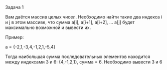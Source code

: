 Задача 1

Вам даётся массив целых чисел. Необходимо найти такие два индекса i и j в этом массиве, что сумма a[i], a[i+1], a[i+2], … a[j] будет максимально возможной и вывести их.

Пример:

a = {-2,1,-3,4,-1,2,1,-5,4}

Тогда наибольшая сумма последовательных элементов находится между индексами 3 и 6: {4,-1,2,1}, сумма = 6. Необходимо вывести 3 и 6